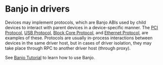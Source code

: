 # Banjo in drivers

Devices may implement protocols, which are Banjo ABIs used by child devices
to interact with parent devices in a device-specific manner. The
[PCI Protocol](/sdk/banjo/fuchsia.hardware.pci/pci.banjo),
[USB Protocol](/sdk/banjo/fuchsia.hardware.usb/usb.fidl),
[Block Core Protocol](/sdk/banjo/fuchsia.hardware.block/block.banjo), and
[Ethernet Protocol](/sdk/banjo/fuchsia.hardware.ethernet/ethernet.banjo), are
examples of these. Protocols are usually in-process interactions between
devices in the same driver host, but in cases of driver isolation, they may take
place through RPC to another driver host (through proxy).

See [Banjo Tutorial](/docs/development/drivers/tutorials/banjo-tutorial.md) to learn how to use Banjo.
